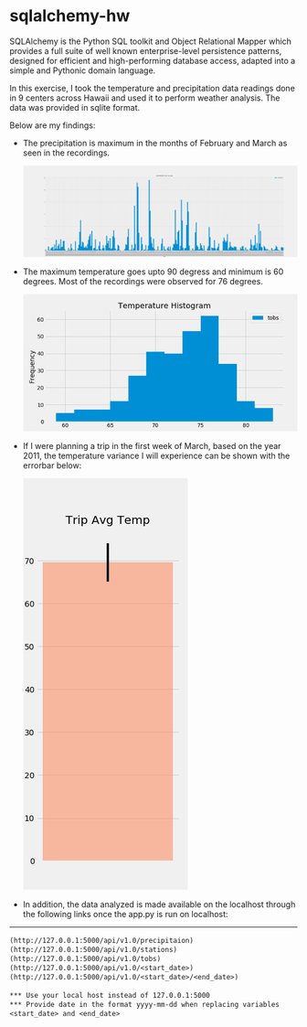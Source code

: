 # sqlalchemy-hw

SQLAlchemy is the Python SQL toolkit and Object Relational Mapper which provides a full suite of well known enterprise-level persistence patterns, designed for efficient and high-performing database access, adapted into a simple and Pythonic domain language.

In this exercise, I took the temperature and precipitation data readings done in 9 centers across Hawaii and used it to perform weather analysis. The data was provided in sqlite format.

Below are my findings:

* The precipitation is maximum in the months of February and March as seen in the recordings.

    ![precipitation_over_year.png](Images/precipation_over_year.png)

* The maximum temperature goes upto 90 degress and minimum is 60 degrees. Most of the recordings were observed for 76 degrees.

    ![Temperature_Historgram.png](Images/Temperature_Histogram.png)

* If I were planning a trip in the first week of March, based on the year 2011, the temperature variance I will experience can be shown with the errorbar below:

    ![Trip_Avg_Temp_ErrBar.png](Images/Trig_Avg_Temp_ErrBar.png)

* In addition, the data analyzed is made available on the localhost through the following links once the app.py is run on localhost:
-------------------------------------------------------------------------
```
(http://127.0.0.1:5000/api/v1.0/precipitaion)
(http://127.0.0.1:5000/api/v1.0/stations)
(http://127.0.0.1:5000/api/v1.0/tobs)
(http://127.0.0.1:5000/api/v1.0/<start_date>)
(http://127.0.0.1:5000/api/v1.0/<start_date>/<end_date>)

*** Use your local host instead of 127.0.0.1:5000
*** Provide date in the format yyyy-mm-dd when replacing variables <start_date> and <end_date>
```